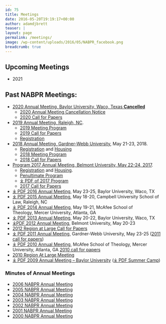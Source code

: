 ```yaml
---
id: 75
title: Meetings
date: 2016-05-20T19:19:17+00:00
author: adamdjbrett
teaser: |
layout: page
permalink: /meetings/
image: /wp-content/uploads/2016/05/NABPR_facebook.png
breadcrumb: true
---
```

## Upcoming Meetings
  * 2021  

## Past NABPR Meetings:
* [2020 Annual Meeting, Baylor University, Waco, Texas **Cancelled**](/covid-19-nabpr-meeting-notice/)
  * [2020 Annual Meeting Cancellation Notice](/covid-19-nabpr-meeting-notice/)
  * [2020 Call for Papers](/annual-call-papers-baylor-meeting/)
* [2019 Annual Meeting, Raleigh, NC](/2019-nabpr-meeting-program/).
    * [2019 Meeting Program](/2019-nabpr-meeting-program/)
    * [2019 Call for Papers](/2019-nabpr-call-for-papers/)
    * [Registration](/meetings/registration/)
* [2018 Annual Meeting, Gardner-Webb University](/meeting-at-gardner-webb-program/), May 21-23, 2018.
    * [Registration](/meetings/registration/) and [Housing](/meetings/housing/)
    * [2018 Meeting Program](/meeting-at-gardner-webb-program/)
    * [2018 Call for Papers](/2018-nabpr-call-for-papers/)
* [Program 2017 Annual Meeting, Belmont University, May 22-24, 2017](/meetings/2017-annual-meeting-nabpr-program/).
    * [Registration](/meetings/registration/) and [Housing](/meetings/housing/).
    * [Penultimate Program](/penultimate-nabpr-2017-program-draft/)
    * [⤓ PDF of 2017 Program](/wp-content/uploads/2017/05/PENULTIMATE-NABPR-Program-May2017-Belmont.pdf)
    * [2017 Call for Papers](/cfp-2017-nabpr-annual-meeting/)
* [⤓ PDF 2016 Annual Meeting](/wp-content/uploads/2016/05/5.0_NABPR_Program_May2016_Baylor-1.pdf), May 23-25, Baylor University, Waco, TX
* [⤓ PDF 2015 Annual Meeting](/wp-content/uploads/2016/05/NABPRProgram2015RaleighDraft-1.pdf), May 18-20, Campbell University School of Law, Raleigh, NC
* [⤓ PDF 2014 Annual Meeting](/wp-content/uploads/2016/05/NABPRProgram2014AtlantaDraft-1.pdf), May 19-21, McAfee School of Theology, Mercer University, Atlanta, GA
* [⤓ PDF 2013 Annual Meeting](/wp-content/uploads/2016/08/NABPRProgram2013Baylor.pdf), May 20-22, Baylor University, Waco, TX
* [⤓PDF 2012 Annual Meeting](/wp-content/uploads/2016/08/NABPRProgram-2012-Belmont-for-final-publication.pdf), Belmont University, May 20-23
* [2012 Region at Large Call for Papers](/meetings/2012-nabpr-region-at-large/)
* [⤓ PDF 2011 Annual Meeting](/wp-content/uploads/2016/08/NABPRProgram2011Boiling-Springs-final.pdf), Gardner-Webb University, May 23-25 ([2011 call for papers](/meetings/nabpr-2011-call-for-papers/))
* [⤓ PDF 2010 Annual Meeting](/wp-content/uploads/2016/05/NABPRProgram2010Atlanta.pdf), McAfee School of Theology, Mercer University, Atlanta, GA [2010 call for papers](/meetings/call-for-papers-nabpr-annual-meeting-2010/)
* [2010 Region At Large Meeting](/meetings/2010-nabpr-region-at-large/)
* [⤓ PDF 2009 Annual Meeting – Baylor University](/wp-content/uploads/2016/08/NABPR-Program-2009-rev-1.pdf) ([⤓ PDF Summer Camp](/wp-content/uploads/2016/08/SUMMER-CAMP-2009-FORM-E-00015623.pdf))


### Minutes of Annual Meetings

  * [2006 NABPR Annual Meeting](/meetings/nabpr-annual-meeting-2006/)
  * [2005 NABPR Annual Meeting](/meetings/nabpr-annual-meeting-2005/)
  * [2004 NABPR Annual Meeting](/meetings/nabpr-annual-meeting-2004/)
  * [2003 NABPR Annual Meeting](/meetings/nabpr-annual-meeting-2003/)
  * [2002 NABPR Annual Meeting](/meetings/nabpr-annual-meeting-2002/)
  * [2001 NABPR Annual Meeting](/meetings/nabpr-annual-meeting-2001/)
  * [2000 NABPR Annual Meeting](/meetings/nabpr-annual-meeting-2000/)
